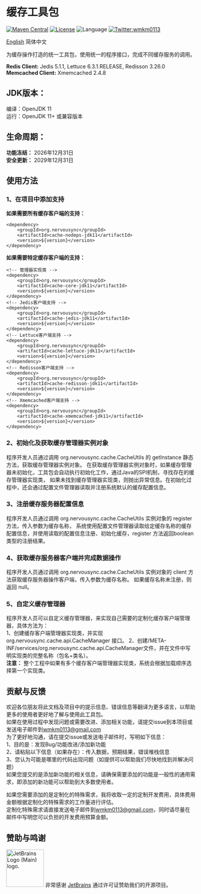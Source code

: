 # 缓存工具包

[![Maven Central](https://maven-badges.herokuapp.com/maven-central/org.nervousync/cache-jdk11/badge.svg)](https://maven-badges.herokuapp.com/maven-central/org.nervousync/cache-jdk11/)
[![License](https://img.shields.io/github/license/wmkm0113/Cache.svg)](https://github.com/wmkm0113/Cache/blob/master/LICENSE)
![Language](https://img.shields.io/badge/language-Java-green)
[![Twitter:wmkm0113](https://img.shields.io/twitter/follow/wmkm0113?label=Follow)](https://twitter.com/wmkm0113)

[English](README.md)
简体中文

为缓存操作打造的统一工具包，使用统一的程序接口，完成不同缓存服务的调用。

**Redis Client:** Jedis 5.1.1, Lettuce 6.3.1.RELEASE, Redisson 3.26.0   
**Memcached Client:** Xmemcached 2.4.8

## JDK版本：
编译：OpenJDK 11   
运行：OpenJDK 11+ 或兼容版本

## 生命周期：
**功能冻结：** 2026年12月31日   
**安全更新：** 2029年12月31日

## 使用方法
### 1、在项目中添加支持
**如果需要所有缓存客户端的支持：**
```
<dependency>
    <groupId>org.nervousync</groupId>
	<artifactId>cache-nodeps-jdk11</artifactId>
    <version>${version}</version>
</dependency>
```
**如果需要特定缓存客户端的支持：**
```
<!-- 管理器实现类 -->
<dependency>
    <groupId>org.nervousync</groupId>
	<artifactId>cache-core-jdk11</artifactId>
    <version>${version}</version>
</dependency>
<!-- Jedis客户端支持 -->
<dependency>
    <groupId>org.nervousync</groupId>
	<artifactId>cache-jedis-jdk11</artifactId>
    <version>${version}</version>
</dependency>
<!-- Lettuce客户端支持 -->
<dependency>
    <groupId>org.nervousync</groupId>
	<artifactId>cache-lettuce-jdk11</artifactId>
    <version>${version}</version>
</dependency>
<!-- Redisson客户端支持 -->
<dependency>
    <groupId>org.nervousync</groupId>
	<artifactId>cache-redisson-jdk11</artifactId>
    <version>${version}</version>
</dependency>
<!-- Xmemcached客户端支持 -->
<dependency>
    <groupId>org.nervousync</groupId>
	<artifactId>cache-xmemcached-jdk11</artifactId>
    <version>${version}</version>
</dependency>
```

### 2、初始化及获取缓存管理器实例对象
程序开发人员通过调用 org.nervousync.cache.CacheUtils 的 getInstance 静态方法，获取缓存管理器实例对象。
在获取缓存管理器实例对象时，如果缓存管理器未初始化，工具包会自动执行初始化工作，通过Java的SPI机制，寻找存在的缓存管理器实现类，
如果未找到缓存管理器实现类，则抛出异常信息。在初始化过程中，还会通过配置文件管理器读取并注册系统默认的缓存配置信息。

### 3、注册缓存服务器配置信息
程序开发人员通过调用 org.nervousync.cache.CacheUtils 实例对象的 register 方法，传入参数为缓存名称，
系统使用配置文件管理器读取给定缓存名称的缓存配置信息，并使用读取的配置信息注册、初始化缓存，register 方法返回boolean类型的注册结果。

### 4、获取缓存服务器客户端并完成数据操作
程序开发人员通过调用 org.nervousync.cache.CacheUtils 实例对象的 client 方法获取缓存服务器操作客户端，传入参数为缓存名称。
如果缓存名称未注册，则返回 null。

### 5、自定义缓存管理器
程序开发人员可以自定义缓存管理器，来实现自己需要的定制化缓存客户端管理器，具体方法为：   
1、创建缓存客户端管理器实现类，并实现 org.nervousync.cache.api.CacheManager 接口。
2、创建/META-INF/services/org.nervousync.cache.api.CacheManager文件，并在文件中写明实现类的完整名称（包名+类名）。   
**注意：** 整个工程中如果有多个缓存客户端管理器实现类，系统会根据加载顺序选择第一个实现类。

## 贡献与反馈
欢迎各位朋友将此文档及项目中的提示信息、错误信息等翻译为更多语言，以帮助更多的使用者更好地了解与使用此工具包。   
如果在使用过程中发现问题或需要改进、添加相关功能，请提交issue到本项目或发送电子邮件到[wmkm0113\@gmail.com](mailto:wmkm0113@gmail.com?subject=bugs_and_features)   
为了更好地沟通，请在提交issue或发送电子邮件时，写明如下信息：   
1、目的是：发现Bug/功能改进/添加新功能   
2、请粘贴以下信息（如果存在）：传入数据，预期结果，错误堆栈信息   
3、您认为可能是哪里的代码出现问题（如提供可以帮助我们尽快地找到并解决问题）   
如果您提交的是添加新功能的相关信息，请确保需要添加的功能是一般性的通用需求，即添加的新功能可以帮助到大多数使用者。

如果您需要添加的是定制化的特殊需求，我将收取一定的定制开发费用，具体费用金额根据定制化的特殊需求的工作量进行评估。   
定制化特殊需求请直接发送电子邮件到[wmkm0113\@gmail.com](mailto:wmkm0113@gmail.com?subject=payment_features)，同时请尽量在邮件中写明您可以负担的开发费用预算金额。

## 赞助与鸣谢
<span id="JetBrains">
    <img src="https://resources.jetbrains.com/storage/products/company/brand/logos/jb_beam.png" width="100px" height="100px" alt="JetBrains Logo (Main) logo.">
    <span>非常感谢 <a href="https://www.jetbrains.com/">JetBrains</a> 通过许可证赞助我们的开源项目。</span>
</span>
